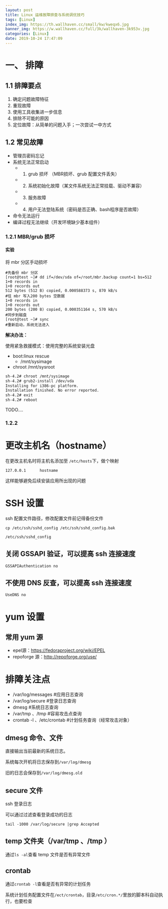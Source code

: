 ```yaml
---
layout: post
title: Linux 运维故障排查与系统调优技巧 
tags: [Linux]
index_img: https://th.wallhaven.cc/small/kw/kweqx6.jpg
banner_img: https://w.wallhaven.cc/full/3k/wallhaven-3k953v.jpg
categories: [Linux]
date: 2019-10-24 17:47:09
---
```


# 一、 排障

## 1.1 排障要点

1. 确定问题故障特征
2. 重现故障
3. 使用工具收集进一步信息
4. 排除不可能的原因
5. 定位故障：从简单的问题入手；一次尝试一中方式

## 1.2 常见故障

- 管理员密码忘记
- 系统无法正常启动
  - 1. grub 损坏 （MBR损坏、grub 配置文件丢失）
  - 2. 系统初始化故障（某文件系统无法正常挂载、驱动不兼容）
  - 3. 服务故障
  - 4. 用户无法登陆系统（密码是否正确、bash程序是否故障）
- 命令无法运行
- 编译过程无法继续（开发环境缺少基本组件）

### 1.2.1 MBR/grub 损坏

#### 实验

将 mbr 分区手动损坏

```bahs
#先备份 mbr 分区
[root@test ~]# dd if=/dev/sda of=/root/mbr.backup count=1 bs=512
1+0 records in
1+0 records out
512 bytes (512 B) copied, 0.000588373 s, 870 kB/s
#往 mbr 写入200 bytes 空数据
1+0 records in
1+0 records out
200 bytes (200 B) copied, 0.000351164 s, 570 kB/s
#同步到磁盘
[root@test ~]# sync
#重新启动，系统无法进入
```

**解决办法：**

使用紧急救援模式：使用完整的系统安装光盘

- boot:linux rescue
  - /mnt/sysimage
- chroot /mnt/sysroot

```bash
sh-4.2# chroot /mnt/sysimage
sh-4.2# grub2-install /dev/vda
Installing for i386-pc platform.
Installation finished. No error reported.
sh-4.2# exit
sh-4.2# reboot
```

TODO....

### 1.2.2 



































# 更改主机名（hostname）

在更改主机名时将主机名添加至 `/etc/hosts`下，做个映射

`127.0.0.1		hostname` 

这样能够避免后续安装应用所出现的问题

<!-- more -->

# SSH 设置

ssh 配置文件路径，修改配置文件前记得备份文件

`cp /etc/ssh/sshd_config /etc/ssh/sshd_config.bak`

`/etc/ssh/sshd_config`



## 关闭 GSSAPI 验证，可以提高 ssh 连接速度

 `GSSAPIAuthentication no`

## 不使用 DNS 反查，可以提高 ssh 连接速度

 `UseDNS no`



# yum 设置

## 常用 yum 源

* epel源：https://fedoraproject.org/wiki/EPEL 
* repoforge 源：http://repoforge.org/use/ 


# 排障关注点

* /var/log/messages	\#应用日志查询
* /var/log/secure         \#登录日志查询
* dmesg                        \#系统日志查询
* /var/tmp 、/tmp       #容易攻击点查询
* crontab -l 、/etc/crontab    \#计划任务查询（经常攻击对象）

## dmesg 命令、文件

直接输出当前最新的系统日志。

系统每次开机将日志保存到`/var/log/dmesg`

旧的日志会保存到`/var/log/dmesg.old`

## secure 文件

ssh 登录日志

可以通过过滤查看登录成功的日志

`tail -1000 /var/log/secure |grep Accepted`

## temp 文件夹（/var/tmp 、/tmp ）

通过`ls -al`查看 temp 文件是否有异常文件

## crontab

通过`crontab -l`查看是否有异常的计划任务

系统计划任务配置文件在`/ect/crontab`，目录`/etc/cron.*/`里放的脚本科自动执行，也要检查
